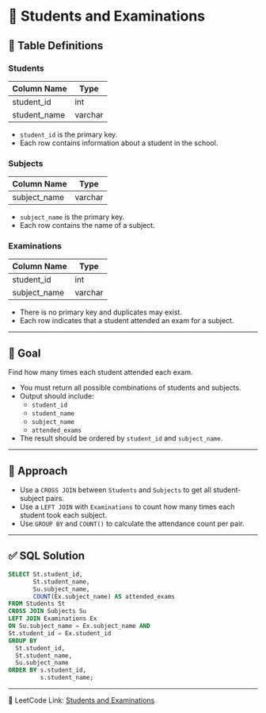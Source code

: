 # 📘 Students and Examinations

## 🧾 Table Definitions

### Students

| Column Name   | Type    |
|---------------|---------|
| student_id    | int     |
| student_name  | varchar |

- `student_id` is the primary key.
- Each row contains information about a student in the school.

### Subjects

| Column Name  | Type    |
|--------------|---------|
| subject_name | varchar |

- `subject_name` is the primary key.
- Each row contains the name of a subject.

### Examinations

| Column Name  | Type    |
|--------------|---------|
| student_id   | int     |
| subject_name | varchar |

- There is no primary key and duplicates may exist.
- Each row indicates that a student attended an exam for a subject.

---

## 🎯 Goal

Find how many times each student attended each exam.

- You must return all possible combinations of students and subjects.
- Output should include:
  - `student_id`
  - `student_name`
  - `subject_name`
  - `attended_exams`
- The result should be ordered by `student_id` and `subject_name`.

---

## 🧠 Approach

- Use a `CROSS JOIN` between `Students` and `Subjects` to get all student-subject pairs.
- Use a `LEFT JOIN` with `Examinations` to count how many times each student took each subject.
- Use `GROUP BY` and `COUNT()` to calculate the attendance count per pair.

---

## ✅ SQL Solution

```sql
SELECT St.student_id, 
       St.student_name, 
       Su.subject_name, 
       COUNT(Ex.subject_name) AS attended_exams
FROM Students St
CROSS JOIN Subjects Su
LEFT JOIN Examinations Ex
ON Su.subject_name = Ex.subject_name AND 
St.student_id = Ex.student_id
GROUP BY
  St.student_id, 
  St.student_name, 
  Su.subject_name
ORDER BY s.student_id,
         s.student_name;

```

---
🔗 LeetCode Link: [Students and Examinations](https://leetcode.com/problems/students-and-examinations/description/)